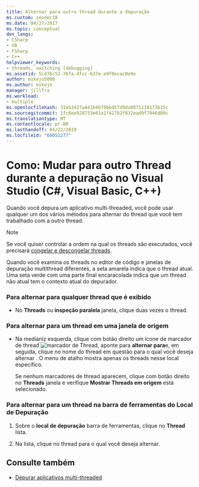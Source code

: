 ```yaml
---
title: Alternar para outro thread durante a depuração
ms.custom: seodec18
ms.date: 04/27/2017
ms.topic: conceptual
dev_langs:
- CSharp
- VB
- FSharp
- C++
helpviewer_keywords:
- threads, switching [debugging]
ms.assetid: 5cd76c52-76fa-4fcc-b37e-e9f0ecac0e9e
author: mikejo5000
ms.author: mikejo
manager: jillfra
ms.workload:
- multiple
ms.openlocfilehash: 31eb3427a441b4b79bbd57d9da9871118173b15c
ms.sourcegitcommit: 1fc6ee928733e61a1f42782f832ead9f7946d00c
ms.translationtype: MT
ms.contentlocale: pt-BR
ms.lasthandoff: 04/22/2019
ms.locfileid: "60051277"
---
```

# <a name="how-to-switch-to-another-thread-while-debugging-in-visual-studio-c-visual-basic-c"></a>Como: Mudar para outro Thread durante a depuração no Visual Studio (C#, Visual Basic, C++)
Quando você depura um aplicativo multi-threaded, você pode usar qualquer um dos vários métodos para alternar do thread que você tem trabalhado com a outro thread.

> [!NOTE]
> Se você quiser controlar a ordem na qual os threads são executados, você precisará [congelar e descongelar threads](../debugger/get-started-debugging-multithreaded-apps.md).

Quando você examina os threads no editor de código e janelas de depuração multithread diferentes, a seta amarela indica que o thread atual. Uma seta verde com uma parte final encaracolada indica que um thread não atual tem o contexto atual do depurador.

### <a name="to-switch-to-any-thread-that-appears"></a>Para alternar para qualquer thread que é exibido

- No **Threads** ou **inspeção paralela** janela, clique duas vezes o thread.

### <a name="to-switch-to-a-thread-in-a-source-window"></a>Para alternar para um thread em uma janela de origem

- Na medianiz esquerda, clique com botão direito um ícone de marcador de thread ![marcador de Thread](../debugger/media/dbg-thread-marker.png "ThreadMarker"), aponte para **alternar para**e, em seguida, clique no nome do thread em questão para o qual você deseja alternar . O menu de atalho mostra apenas os threads nesse local específico.

     Se nenhum marcadores de thread aparecem, clique com botão direito no **Threads** janela e verifique **Mostrar Threads em origem** está selecionado.

### <a name="to-switch-to-a-thread-in-the-debug-location-toolbar"></a>Para alternar para um thread na barra de ferramentas do Local de Depuração

1. Sobre o **local de depuração** barra de ferramentas, clique no **Thread** lista.

2. Na lista, clique no thread para o qual você deseja alternar.

## <a name="see-also"></a>Consulte também
- [Depurar aplicativos multi-threaded](../debugger/debug-multithreaded-applications-in-visual-studio.md)
